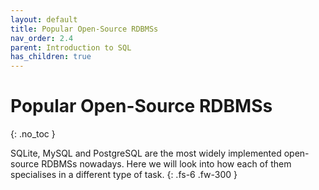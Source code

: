 ```yaml
---
layout: default
title: Popular Open-Source RDBMSs
nav_order: 2.4
parent: Introduction to SQL
has_children: true
---
```

# Popular Open-Source RDBMSs
{: .no_toc }

SQLite, MySQL and PostgreSQL are the most widely implemented open-source RDBMSs nowadays. Here we will look into how each of them specialises in a different type of task. 
{: .fs-6 .fw-300 }











